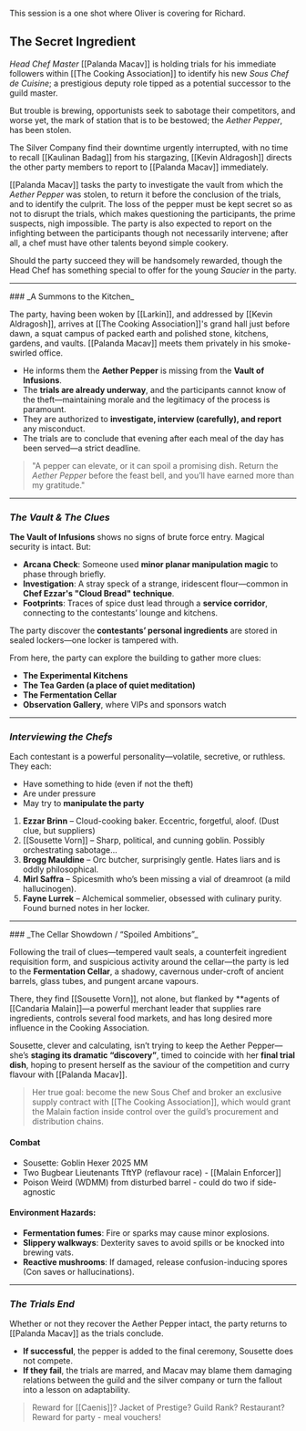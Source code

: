 This session is a one shot where Oliver is covering for Richard.

## The Secret Ingredient

*Head Chef Master* [[Palanda Macav]] is holding trials for his immediate followers within [[The Cooking Association]] to identify his new *Sous Chef de Cuisine*; a prestigious deputy role tipped as a potential successor to the guild master.

But trouble is brewing, opportunists seek to sabotage their competitors, and worse yet, the mark of station that is to be bestowed; the *Aether Pepper*, has been stolen.

The Silver Company find their downtime urgently interrupted, with no time to recall [[Kaulinan Badag]] from his stargazing, [[Kevin Aldragosh]] directs the other party members to report to [[Palanda Macav]] immediately.

[[Palanda Macav]] tasks the party to investigate the vault from which the *Aether Pepper* was stolen, to return it before the conclusion of the trials, and to identify the culprit. The loss of the pepper must be kept secret so as not to disrupt the trials, which makes questioning the participants, the prime suspects, nigh impossible. The party is also expected to report on the infighting between the participants though not necessarily intervene; after all, a chef must have other talents beyond simple cookery.

Should the party succeed they will be handsomely rewarded, though the Head Chef has something special to offer for the young *Saucier* in the party.

<hr>
###  _A Summons to the Kitchen_

The party, having been woken by [[Larkin]], and addressed by [[Kevin Aldragosh]], arrives at [[The Cooking Association]]'s grand hall just before dawn, a squat campus of packed earth and polished stone, kitchens, gardens, and vaults. [[Palanda Macav]] meets them privately in his smoke-swirled office.

- He informs them the **Aether Pepper** is missing from the **Vault of Infusions**.
- The **trials are already underway**, and the participants cannot know of the theft—maintaining morale and the legitimacy of the process is paramount.
- They are authorized to **investigate, interview (carefully), and report** any misconduct.
- The trials are to conclude that evening after each meal of the day has been served—a strict deadline.

> "A pepper can elevate, or it can spoil a promising dish. Return the *Aether Pepper* before the feast bell, and you’ll have earned more than my gratitude."

<hr>

### _The Vault & The Clues_

**The Vault of Infusions** shows no signs of brute force entry. Magical security is intact. But:

- **Arcana Check**: Someone used **minor planar manipulation magic** to phase through briefly.
- **Investigation**: A stray speck of a strange, iridescent flour—common in **Chef Ezzar's "Cloud Bread" technique**.
- **Footprints**: Traces of spice dust lead through a **service corridor**, connecting to the contestants’ lounge and kitchens.

The party discover the **contestants’ personal ingredients** are stored in sealed lockers—one locker is tampered with.

From here, the party can explore the building to gather more clues:
- **The Experimental Kitchens**
- **The Tea Garden (a place of quiet meditation)**
- **The Fermentation Cellar**
- **Observation Gallery**, where VIPs and sponsors watch

<hr>

### _Interviewing the Chefs_

Each contestant is a powerful personality—volatile, secretive, or ruthless. They each:
- Have something to hide (even if not the theft)
- Are under pressure
- May try to **manipulate the party**

1. **Ezzar Brinn** – Cloud-cooking baker. Eccentric, forgetful, aloof. (Dust clue, but suppliers)
2. [[Sousette Vorn]] – Sharp, political, and cunning goblin. Possibly orchestrating sabotage… 
3. **Brogg Mauldine** – Orc butcher, surprisingly gentle. Hates liars and is oddly philosophical.
4. **Mirl Saffra** – Spicesmith who’s been missing a vial of dreamroot (a mild hallucinogen).
5. **Fayne Lurrek** – Alchemical sommelier, obsessed with culinary purity. Found burned notes in her locker.




<hr>
### _The Cellar Showdown / “Spoiled Ambitions”_

Following the trail of clues—tempered vault seals, a counterfeit ingredient requisition form, and suspicious activity around the cellar—the party is led to the **Fermentation Cellar**, a shadowy, cavernous under-croft of ancient barrels, glass tubes, and pungent arcane vapours.

There, they find [[Sousette Vorn]], not alone, but flanked by **agents of [[Candaria Malain]]—a powerful merchant leader that supplies rare ingredients, controls several food markets, and has long desired more influence in the Cooking Association. 

Sousette, clever and calculating, isn’t trying to keep the Aether Pepper—she’s **staging its dramatic “discovery”**, timed to coincide with her **final trial dish**, hoping to present herself as the saviour of the competition and curry flavour with [[Palanda Macav]].

> Her true goal: become the new Sous Chef and broker an exclusive supply contract with [[The Cooking Association]], which would grant the Malain faction inside control over the guild’s procurement and distribution chains.
#### Combat
- Sousette: Goblin Hexer 2025 MM
- Two Bugbear Lieutenants TftYP (reflavour race) - [[Malain Enforcer]]
- Poison Weird (WDMM) from disturbed barrel - could do two if side-agnostic
#### Environment Hazards:
- **Fermentation fumes**: Fire or sparks may cause minor explosions.
- **Slippery walkways**: Dexterity saves to avoid spills or be knocked into brewing vats.
- **Reactive mushrooms**: If damaged, release confusion-inducing spores (Con saves or hallucinations).

<hr>

### _The Trials End_

Whether or not they recover the Aether Pepper intact, the party returns to [[Palanda Macav]] as the trials conclude.

- **If successful**, the pepper is added to the final ceremony, Sousette does not compete.
- **If they fail**, the trials are marred, and Macav may blame them damaging relations between the guild and the silver company or turn the fallout into a lesson on adaptability.

> Reward for [[Caenis]]? Jacket of Prestige? Guild Rank? Restaurant?
> Reward for party - meal vouchers!